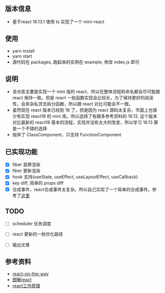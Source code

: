 ## 版本信息
- 基于react 16.13.1 使用 ts 实现了一个 mini-react

## 使用
- yarn install
- yarn start
- 源代码在 packages, 跑起来的实例在 example, 修改 index.js 即可

## 说明
- 该仓库主要是实现一个 mini 版的 react，所以在整体流程和命名都会尽可能跟 react 保持一致。但是 react 一些函数实现会比较长，为了保持更好的阅读性，会夹杂私货去拆分函数，所以跟 react 对比可能会不一致。
- 虽然现在 react 版本已经到 18 了，但是因为 react 源码太复杂，市面上也很少有实现 react18 的 mini 库。所以选择了有跟多参考资料的 16.13, 这个版本对比最新的 react18 基本的流程，实现并没有太大的改变，所以学习 16.13 算是一个不错的选择
- 抛弃了 ClassComponent，只支持 FunctionComponent

## 已实现功能
- [x] fiber 首屏渲染
- [x] fiber 更新渲染
- [x] hook 支持(useState, useEffect, useLayoutEffect, useCallback)
- [x] key diff, 简单的 props diff
- [x] 合成事件，react合成事件太复杂。所以自己实现了一个简单的合成事件。参考了[这里](https://7kms.github.io/react-illustration-series/main/synthetic-event)
## TODO
- [ ] scheduler 任务调度
- [ ] react 更新的一些优化路径
- [ ] 输出文章


## 参考资料
- [react-on-the-way](https://github.com/BetaSu/react-on-the-way)
- [图解react](https://7kms.github.io/react-illustration-series/)
- [react工作原理](https://pomb.us/build-your-own-react/)
